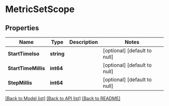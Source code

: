 # MetricSetScope

## Properties
Name | Type | Description | Notes
------------ | ------------- | ------------- | -------------
**StartTimeIso** | **string** |  | [optional] [default to null]
**StartTimeMillis** | **int64** |  | [optional] [default to null]
**StepMillis** | **int64** |  | [optional] [default to null]

[[Back to Model list]](../README.md#documentation-for-models) [[Back to API list]](../README.md#documentation-for-api-endpoints) [[Back to README]](../README.md)


